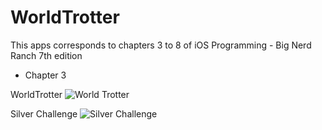 # WorldTrotter 

This apps corresponds to chapters 3 to 8 of
iOS Programming - Big Nerd Ranch 7th edition

- Chapter 3 

WorldTrotter
![World Trotter]("https://github.com/Reddyforcode/iOS-train---WorldTrotter/blob/master/chapter3.png")


Silver Challenge
![Silver Challenge]("https://github.com/Reddyforcode/iOS-train---WorldTrotter/blob/master/chapter3-silverChallenge.png")


